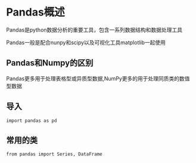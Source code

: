 # Pandas概述

Pandas是python数据分析的重要工具，包含一系列数据结构和数据处理工具

Pandas一般是配合nunpy和scipy以及可视化工具matplotlib一起使用

## Pandas和Numpy的区别

Pandas更多用于处理表格型或异质型数据,NumPy更多的用于处理同质类的数值型数据

## 导入

    import pandas as pd
    
## 常用的类
    
    from pandas import Series, DataFrame
